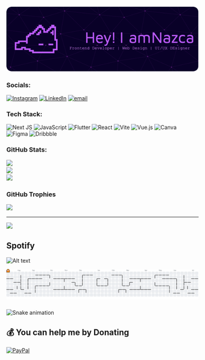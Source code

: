 ![Nazca 13](images/github-header-image2.png)

### Socials:
[![Instagram](https://img.shields.io/badge/Instagram-%23E4405F.svg?logo=Instagram&logoColor=white)](https://instagram.com/https://instagram.com/nazcanokaze) [![LinkedIn](https://img.shields.io/badge/LinkedIn-%230077B5.svg?logo=linkedin&logoColor=white)](https://linkedin.com/in/https://www.linkedin.com/in/sengoku-ringen-5ab392325/) [![email](https://img.shields.io/badge/Email-D14836?logo=gmail&logoColor=white)](mailto:nazcanokaze@gmail.com) 

### Tech Stack:
![Next JS](https://img.shields.io/badge/Next-black?style=flat-square&logo=next.js&logoColor=white) ![JavaScript](https://img.shields.io/badge/javascript-%23323330.svg?style=flat-square&logo=javascript&logoColor=%23F7DF1E) ![Flutter](https://img.shields.io/badge/Flutter-%2302569B.svg?style=flat-square&logo=Flutter&logoColor=white) ![React](https://img.shields.io/badge/react-%2320232a.svg?style=flat-square&logo=react&logoColor=%2361DAFB) ![Vite](https://img.shields.io/badge/vite-%23646CFF.svg?style=flat-square&logo=vite&logoColor=white) ![Vue.js](https://img.shields.io/badge/vue.js-%2335495e.svg?style=flat-square&logo=vuedotjs&logoColor=%234FC08D) ![Canva](https://img.shields.io/badge/Canva-%2300C4CC.svg?style=flat-square&logo=Canva&logoColor=white) ![Figma](https://img.shields.io/badge/figma-%23F24E1E.svg?style=flat-square&logo=figma&logoColor=white) ![Dribbble](https://img.shields.io/badge/Dribbble-EA4C89?style=flat-square&logo=dribbble&logoColor=white)
### GitHub Stats:
![](https://github-readme-stats.vercel.app/api?username=Nazca13&theme=midnight-purple&hide_border=false&include_all_commits=false&count_private=false)<br/>
![](https://nirzak-streak-stats.vercel.app/?user=Nazca13&theme=midnight-purple&hide_border=false)<br/>
![](https://github-readme-stats.vercel.app/api/top-langs/?username=Nazca13&theme=midnight-purple&hide_border=false&include_all_commits=false&count_private=false&layout=compact)

### GitHub Trophies
![](https://github-profile-trophy.vercel.app/?username=Nazca13&theme=radical&no-frame=false&no-bg=true&margin-w=4)

---
[![](https://visitcount.itsvg.in/api?id=Nazca13&icon=0&color=0)](https://visitcount.itsvg.in)

## Spotify
![Alt text](https://spotify-recently-played-readme.vercel.app/api?user=31yn5e5rl5evy5yoxan6fy2w25fe&unique={true|1|on|yes})

<picture>
  <source media="(prefers-color-scheme: dark)" srcset="https://raw.githubusercontent.com/Nazca13/Nazca13/output/pacman-contribution-graph-dark.svg">
  <source media="(prefers-color-scheme: light)" srcset="https://raw.githubusercontent.com/Nazca13/Nazca13/output/pacman-contribution-graph.svg">
  <img alt="pacman contribution graph" src="https://raw.githubusercontent.com/Nazca13/Nazca13/output/pacman-contribution-graph.svg">
</picture>

###

<img src="https://raw.githubusercontent.com/Nazca13/Nazca13/output/snake.svg" alt="Snake animation" />

###

  ## 💰 You can help me by Donating
  [![PayPal](https://img.shields.io/badge/PayPal-00457C?style=for-the-badge&logo=paypal&logoColor=white)](https://paypal.me/paypal.me/NazcaNokaze) 

  
<!-- Proudly created with GPRM ( https://gprm.itsvg.in ) -->